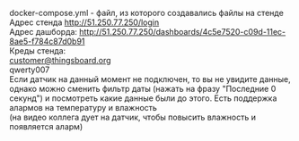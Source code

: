 docker-compose.yml - файл, из которого создавались файлы на стенде  
Адрес стенда http://51.250.77.250/login  
Адрес дашборда: http://51.250.77.250/dashboards/4c5e7520-c09d-11ec-8ae5-f784c87d0b91  
Креды стенда:  
customer@thingsboard.org  
qwerty007  
Если датчик на данный момент не подключен, то вы не увидите данные, однако можно сменить фильтр даты 
(нажать на фразу "Последние 0 секунд") и посмотреть какие данные были до этого. Есть поддержка алармов на температуру и влажность  
(на видео коллега дует на датчик, чтобы повысить влажность и появляется аларм)
